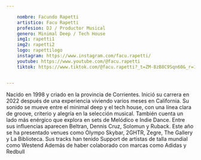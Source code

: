 ```yaml
---

    nombre: Facundo Rapetti
    artistico: Facu Rapetti
    profesion: DJ / Productor Musical
    genero: Minimal Deep / Tech House
    img1: rapetti1
    img2: rapetti2
    logo: rapettilogo
    instagram: https://www.instagram.com/facu.rapetti/
    youtube: https://www.youtube.com/@facu.rapetti
    tiktok: https://www.tiktok.com/@facu.rapetti?_t=ZM-8zB8C9Sqn60&_r=1


---
```



Nacido en 1998 y criado en la provincia de Corrientes. Inició su carrera en 2022 después de
una experiencia viviendo varios meses en California. Su sonido se mueve entre el minimal
deep y el tech house, con una línea clara de groove, criterio y alegría en la selección musical.
También cuenta un lado más enérgico que explora en sets de Melódico e Indie Dance.
Entre sus influencias aparecen Beltran, Dennis Cruz, Solomun y Ruback. Este año se ha
presentado venues como Olympo Skybar, 2GHTR, Zegre, The Gallery y La Biblioteca. Sus
tracks han tenido Support de artistas de talla mundial como Westend Además de haber
colaborado con marcas como Adidas y Redbull